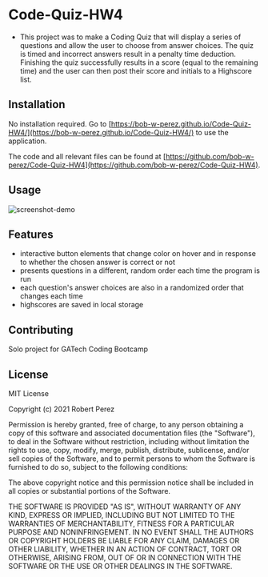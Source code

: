 # Code-Quiz-HW4


- This project was to make a Coding Quiz that will display a series of questions and allow the user to choose from answer choices. The quiz is timed and incorrect answers result in a penalty time deduction. Finishing the quiz successfully results in a score (equal to the remaining time) and the user can then post their score and initials to a Highscore list.
## Installation

No installation required.
Go to [https://bob-w-perez.github.io/Code-Quiz-HW4/](https://bob-w-perez.github.io/Code-Quiz-HW4/) to use the application.

The code and all relevant files can be found at [https://github.com/bob-w-perez/Code-Quiz-HW4](https://github.com/bob-w-perez/Code-Quiz-HW4). 

## Usage


![screenshot-demo](./assets/images/demo.gif "Functional Demo")


## Features
- interactive button elements that change color on hover and in response to whether the chosen answer  is correct or not
- presents questions in a different, random order each time the program is run
- each question's answer choices are also in a randomized order that changes each time
- highscores are saved in local storage



## Contributing
Solo project for GATech Coding Bootcamp

## License
MIT License

Copyright (c) 2021 Robert Perez

Permission is hereby granted, free of charge, to any person obtaining a copy
of this software and associated documentation files (the "Software"), to deal
in the Software without restriction, including without limitation the rights
to use, copy, modify, merge, publish, distribute, sublicense, and/or sell
copies of the Software, and to permit persons to whom the Software is
furnished to do so, subject to the following conditions:

The above copyright notice and this permission notice shall be included in all
copies or substantial portions of the Software.

THE SOFTWARE IS PROVIDED "AS IS", WITHOUT WARRANTY OF ANY KIND, EXPRESS OR
IMPLIED, INCLUDING BUT NOT LIMITED TO THE WARRANTIES OF MERCHANTABILITY,
FITNESS FOR A PARTICULAR PURPOSE AND NONINFRINGEMENT. IN NO EVENT SHALL THE
AUTHORS OR COPYRIGHT HOLDERS BE LIABLE FOR ANY CLAIM, DAMAGES OR OTHER
LIABILITY, WHETHER IN AN ACTION OF CONTRACT, TORT OR OTHERWISE, ARISING FROM,
OUT OF OR IN CONNECTION WITH THE SOFTWARE OR THE USE OR OTHER DEALINGS IN THE
SOFTWARE.